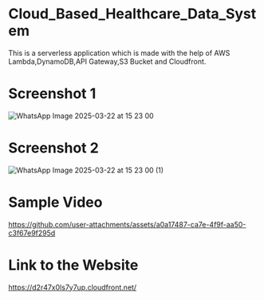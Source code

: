 # Cloud_Based_Healthcare_Data_System
This is a serverless application which is made with the help of AWS Lambda,DynamoDB,API Gateway,S3 Bucket and Cloudfront.
# Screenshot 1
![WhatsApp Image 2025-03-22 at 15 23 00](https://github.com/user-attachments/assets/571b5914-b995-4f6a-952f-28e62e4f5448)
# Screenshot 2
![WhatsApp Image 2025-03-22 at 15 23 00 (1)](https://github.com/user-attachments/assets/7f51220e-b55d-4188-b2c9-4ed5cf76a59c)
# Sample Video
https://github.com/user-attachments/assets/a0a17487-ca7e-4f9f-aa50-c3f67e9f295d
# Link to the Website
https://d2r47x0ls7y7up.cloudfront.net/
